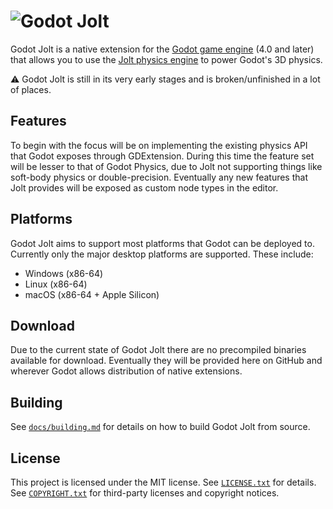 # ![Godot Jolt][bnr]

Godot Jolt is a native extension for the [Godot game engine][gdt] (4.0 and later) that allows you to
use the [Jolt physics engine][jlt] to power Godot's 3D physics.

⚠️ Godot Jolt is still in its very early stages and is broken/unfinished in a lot of places.

## Features

To begin with the focus will be on implementing the existing physics API that Godot exposes through
GDExtension. During this time the feature set will be lesser to that of Godot Physics, due to Jolt
not supporting things like soft-body physics or double-precision. Eventually any new features that
Jolt provides will be exposed as custom node types in the editor.

## Platforms

Godot Jolt aims to support most platforms that Godot can be deployed to. Currently only the major
desktop platforms are supported. These include:

- Windows (x86-64)
- Linux (x86-64)
- macOS (x86-64 + Apple Silicon)

## Download

Due to the current state of Godot Jolt there are no precompiled binaries available for download.
Eventually they will be provided here on GitHub and wherever Godot allows distribution of native
extensions.

## Building

See [`docs/building.md`][bld] for details on how to build Godot Jolt from source.

## License

This project is licensed under the MIT license. See [`LICENSE.txt`][lic] for details. See
[`COPYRIGHT.txt`][cpr] for third-party licenses and copyright notices.

[bnr]: docs/banner.png
[gdt]: https://godotengine.org/
[jlt]: https://github.com/jrouwe/JoltPhysics
[bld]: docs/building.md
[lic]: LICENSE.txt
[cpr]: COPYRIGHT.txt
